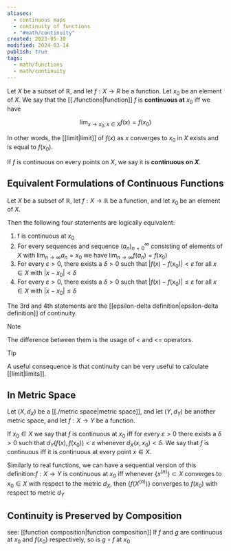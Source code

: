 ```yaml
---
aliases:
  - continuous maps
  - continuity of functions
  - "#math/continuity"
created: 2023-05-30
modified: 2024-03-14
publish: true
tags:
  - math/functions
  - math/continuity
---
```

Let $X$ be a subset of $\mathbb{R}$, and let $f: X \rightarrow R$ be a function. Let $x_0$ be an element of $X$. We say that the [[./functions|function]] $f$ is **continuous at** $x_0$ iff we have

$$
\lim _{x \rightarrow x_{0} ; x \in X} f(x)=f\left(x_{0}\right)
$$

In other words, the [[limit|limit]] of $f(x)$ as $x$ converges to $x_0$ in $X$ exists and is equal to $f(x_0)$.

If $f$ is continuous on every points on $X$, we say it is **continuous on $X$**.

## Equivalent Formulations of Continuous Functions
Let $X$ be a subset of $\mathbb{R}$, let $f: X \rightarrow \mathbb{R}$ be a function, and let $x_{0}$ be an element of $X$.

Then the following four statements are logically equivalent:
 1. f is continuous at $x_{0}$
 2. For every sequences and sequence $\left(a_{n}\right)_{n=0}^{\infty}$ consisting of elements of $X$ with $\lim _{n \rightarrow \infty} a_{n}=x_{0}$ we have $\lim _{n \rightarrow \infty} f\left(a_{n}\right)=f\left(x_{0}\right)$
 3. For every $\varepsilon>0$, there exists a $\delta>0$ such that $\left|f(x)-f\left(x_{0}\right)\right|<\varepsilon$ for all $x \in X$ with $\left|x-x_{0}\right|<\delta$
 4. For every $\varepsilon>0$, there exists a $\delta>0$ such that $\left|f(x)-f\left(x_{0}\right)\right| \leq \varepsilon$ for all $x \in X$ with $\left|x-x_{0}\right| \leq \delta$

The 3rd and 4th statements are the [[epsilon-delta definition|epsilon-delta definition]] of continuity.
> [!note]
> The difference between them is the usage of < and <= operators.

> [!tip]
> A useful consequence is that continuity can be very useful to calculate [[limit|limits]].

## In Metric Space
Let $\left(X, d_{X}\right)$ be a [[./metric space|metric space]], and let $\left(Y, d_{Y}\right)$ be another metric space, and let $f: X \rightarrow Y$ be a function.

If $x_{0} \in X$ we say that $f$ is continuous at $x_{0}$ iff for every $\varepsilon>0$ there exists a $\delta>0$ such that $d_{Y}\left(f(x), f\left(x_{0}\right)\right)<\varepsilon$ whenever $d_{X}\left(x, x_{0}\right)<\delta$. We say that $f$ is continuous iff it is continuous at every point $x \in X$.

Similarly to real functions, we can have a sequential version of this definition:$f: X \rightarrow Y$ is continuous at $x_0$ iff whenever $\{ x^{(n)} \} \subset X$ converges to $x_0 \in X$ with respect to the metric $d_X$, then $\{ f(X^{(n)}) \}$ converges to $f(x_0)$ with respect to metric $d_Y$

## Continuity is Preserved by Composition
see: [[function composition|function composition]]
If $f$ and $g$ are continuous at $x_0$ and $f(x_0)$ respectively, so is $g \circ f$ at $x_0$